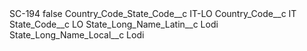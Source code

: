 <?xml version="1.0" encoding="UTF-8"?>
<CustomMetadata xmlns="http://soap.sforce.com/2006/04/metadata" xmlns:xsi="http://www.w3.org/2001/XMLSchema-instance" xmlns:xsd="http://www.w3.org/2001/XMLSchema">
    <label>SC-194</label>
    <protected>false</protected>
    <values>
        <field>Country_Code_State_Code__c</field>
        <value xsi:type="xsd:string">IT-LO</value>
    </values>
    <values>
        <field>Country_Code__c</field>
        <value xsi:type="xsd:string">IT</value>
    </values>
    <values>
        <field>State_Code__c</field>
        <value xsi:type="xsd:string">LO</value>
    </values>
    <values>
        <field>State_Long_Name_Latin__c</field>
        <value xsi:type="xsd:string">Lodi</value>
    </values>
    <values>
        <field>State_Long_Name_Local__c</field>
        <value xsi:type="xsd:string">Lodi</value>
    </values>
</CustomMetadata>
